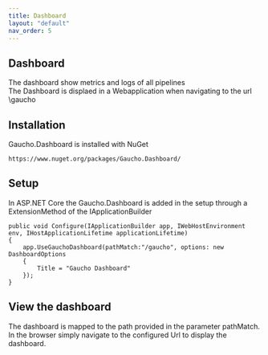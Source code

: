 ```yaml
---
title: Dashboard
layout: "default"
nav_order: 5
---
```

## Dashboard
The dashboard show metrics and logs of all pipelines  
The Dashboard is displaed in a Webapplication when navigating to the url \gaucho

## Installation

Gaucho.Dashboard is installed with NuGet  
```
https://www.nuget.org/packages/Gaucho.Dashboard/  
```
  
## Setup

In ASP.NET Core the Gaucho.Dashboard is added in the setup through a ExtensionMethod of the IApplicationBuilder
```
public void Configure(IApplicationBuilder app, IWebHostEnvironment env, IHostApplicationLifetime applicationLifetime)
{
    app.UseGauchoDashboard(pathMatch:"/gaucho", options: new DashboardOptions
    {
        Title = "Gaucho Dashboard"
    });
}
```
  
## View the dashboard
The dashboard is mapped to the path provided in the parameter pathMatch.  
In the browser simply navigate to the configured Url to display the dashboard.